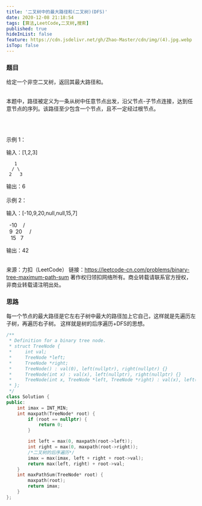 ```yaml
---
title: '二叉树中的最大路径和(二叉树)(DFS)'
date: 2020-12-08 21:18:54
tags: [算法,LeetCode,二叉树,搜索]
published: true
hideInList: false
feature: https://cdn.jsdelivr.net/gh/Zhao-Master/cdn/img/(4).jpg.webp
isTop: false
---
```

### 题目
给定一个非空二叉树，返回其最大路径和。<br><br>
<!-- more -->
本题中，路径被定义为一条从树中任意节点出发，沿父节点-子节点连接，达到任意节点的序列。该路径至少包含一个节点，且不一定经过根节点。<br><br>

 

示例 1：

输入：[1,2,3]

       1
      / \
     2   3

输出：6<br><br>
示例 2：

输入：[-10,9,20,null,null,15,7]

   -10
   / \
  9  20
    /  \
   15   7

输出：42<br><br>

来源：力扣（LeetCode）
链接：https://leetcode-cn.com/problems/binary-tree-maximum-path-sum
著作权归领扣网络所有。商业转载请联系官方授权，非商业转载请注明出处。

### 思路
每一个节点的最大路径是它左右子树中最大的路径加上它自己，这样就是先遍历左子树，再遍历右子树。
这样就是树的后序遍历+DFS的思想。
```C++
/**
 * Definition for a binary tree node.
 * struct TreeNode {
 *     int val;
 *     TreeNode *left;
 *     TreeNode *right;
 *     TreeNode() : val(0), left(nullptr), right(nullptr) {}
 *     TreeNode(int x) : val(x), left(nullptr), right(nullptr) {}
 *     TreeNode(int x, TreeNode *left, TreeNode *right) : val(x), left(left), right(right) {}
 * };
 */
class Solution {
public:
    int imax = INT_MIN;
    int maxpath(TreeNode* root) {
        if (root == nullptr) {
            return 0;
        }

        int left = max(0, maxpath(root->left));
        int right = max(0, maxpath(root->right));
        /*二叉树的后序遍历*/
        imax = max(imax, left + right + root->val);
        return max(left, right) + root->val;
    }
    int maxPathSum(TreeNode* root) {
        maxpath(root);
        return imax;
    }
};
```